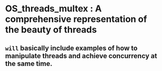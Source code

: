 # OS_threads_multex : A comprehensive representation of the beauty of threads
## `will` basically include examples of how to manipulate threads and achieve concurrency at the same time.
